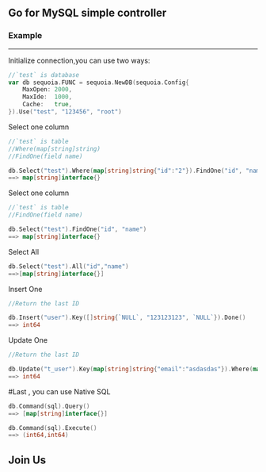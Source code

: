 ## Go for MySQL simple controller
### Example
---
Initialize connection,you can use two ways:
```go
//`test` is database
var db sequoia.FUNC = sequoia.NewDB(sequoia.Config{
	MaxOpen: 2000,
	MaxIde:  1000,
	Cache:   true,
}).Use("test", "123456", "root")
```
Select one column
```go
//`test` is table
//Where(map[string]string)
//FindOne(field name)

db.Select("test").Where(map[string]string{"id":"2"}).FindOne("id", "name")
==> map[string]interface{}
```
Select one column
```go
//`test` is table
//FindOne(field name)

db.Select("test").FindOne("id", "name")
==> map[string]interface{}
```
Select All
```go
db.Select("test").All("id","name")
==>[map[string]interface{}]
```
Insert One
```go
//Return the last ID

db.Insert("user").Key([]string{`NULL`, "123123123", `NULL`}).Done()
==> int64
```
Update One
```go
//Return the last ID

db.Update("t_user").Key(map[string]string{"email":"asdasdas"}).Where(map[string]string{"id":"10"}).Done()
==> int64
```
#Last , you can use Native SQL
```go
db.Command(sql).Query()
==> [map[string]interface{}]

db.Command(sql).Execute()
==> (int64,int64)

```
## Join Us